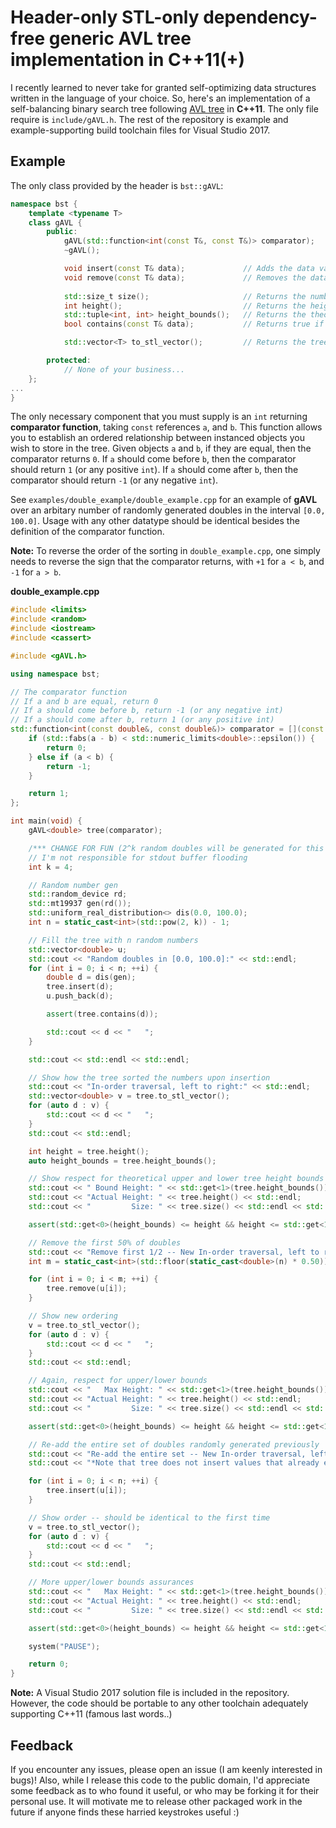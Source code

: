 # Header-only STL-only dependency-free generic AVL tree implementation in C++11(+)

I recently learned to never take for granted self-optimizing data structures written in the language of your choice. So, here's an implementation of a self-balancing binary search tree following [AVL tree](https://en.wikipedia.org/wiki/AVL_tree) in **C++11**. The only file require is `include/gAVL.h`. The rest of the repository is example and example-supporting build toolchain files for Visual Studio 2017.

## Example

The only class provided by the header is ```bst::gAVL```:

```cpp
namespace bst {
	template <typename T>
	class gAVL {
		public:
			gAVL(std::function<int(const T&, const T&)> comparator);
			~gAVL();

			void insert(const T& data);				// Adds the data value to the tree (if it already exists in the tree, does nothing) [O(log(n)]
			void remove(const T& data);				// Removes the data value from the tree (if it does not exist in the tree does nothing) [O(log(n))]
			
			std::size_t size();						// Returns the number of items stored in the tree [O(1)]
			int height();							// Returns the height of the tree (if you *must* know) [O(n)]
			std::tuple<int, int> height_bounds();	// Returns the theoretical upper and lower bounds of the AVL tree (O(1))
			bool contains(const T& data);			// Returns true if the data value is contained in the tree, false otherwise [O(log(n)]

			std::vector<T> to_stl_vector();			// Returns the tree as an ordered vector, with the comparator "least" (negative to all others) value first, and the comparator "most" (positive to all others) last [O(n)]

		protected:
			// None of your business...
	};
...
}
```

The only necessary component that you must supply is an `int` returning **comparator function**, taking `const` references `a`, and `b`. This function allows you to establish an ordered relationship between instanced objects you wish to store in the tree. Given objects `a` and `b`, if they are equal, then the comparator returns `0`. If `a` should come before `b`, then the comparator should return `1` (or any positive `int`). If `a` should come after `b`, then the comparator should return `-1` (or any negative `int`).

See `examples/double_example/double_example.cpp` for an example of **gAVL** over an arbitary number of randomly generated doubles in the interval `[0.0, 100.0]`. Usage with any other datatype should be identical besides the definition of the comparator function.

**Note:** To reverse the order of the sorting in `double_example.cpp`, one simply needs to reverse the sign that the comparator returns, with `+1` for `a < b`, and `-1` for `a > b`.

**double_example.cpp**

```cpp
#include <limits>
#include <random>
#include <iostream>
#include <cassert>

#include <gAVL.h>

using namespace bst;

// The comparator function 
// If a and b are equal, return 0
// If a should come before b, return -1 (or any negative int)
// If a should come after b, return 1 (or any positive int)
std::function<int(const double&, const double&)> comparator = [](const double& a, const double& b) -> int {
	if (std::fabs(a - b) < std::numeric_limits<double>::epsilon()) {
		return 0;
	} else if (a < b) {
		return -1;
	} 

	return 1;
};

int main(void) {
	gAVL<double> tree(comparator);

	/*** CHANGE FOR FUN (2^k random doubles will be generated for this test) ***/
	// I'm not responsible for stdout buffer flooding
	int k = 4;

	// Random number gen
	std::random_device rd;  
	std::mt19937 gen(rd()); 
	std::uniform_real_distribution<> dis(0.0, 100.0);
	int n = static_cast<int>(std::pow(2, k)) - 1;

	// Fill the tree with n random numbers
	std::vector<double> u; 
	std::cout << "Random doubles in [0.0, 100.0]:" << std::endl;
	for (int i = 0; i < n; ++i) {
		double d = dis(gen);
		tree.insert(d);
		u.push_back(d);

		assert(tree.contains(d));

		std::cout << d << "   ";
	}

	std::cout << std::endl << std::endl;

	// Show how the tree sorted the numbers upon insertion
	std::cout << "In-order traversal, left to right:" << std::endl;
	std::vector<double> v = tree.to_stl_vector();
	for (auto d : v) {
		std::cout << d << "   ";
	}
	std::cout << std::endl;

	int height = tree.height();
	auto height_bounds = tree.height_bounds();

	// Show respect for theoretical upper and lower tree height bounds
	std::cout << " Bound Height: " << std::get<1>(tree.height_bounds()) << std::endl;
	std::cout << "Actual Height: " << tree.height() << std::endl;
	std::cout << "         Size: " << tree.size() << std::endl << std::endl;

	assert(std::get<0>(height_bounds) <= height && height <= std::get<1>(height_bounds));

	// Remove the first 50% of doubles
	std::cout << "Remove first 1/2 -- New In-order traversal, left to right: " << std::endl;
	int m = static_cast<int>(std::floor(static_cast<double>(n) * 0.50));

	for (int i = 0; i < m; ++i) {
		tree.remove(u[i]);
	}

	// Show new ordering
	v = tree.to_stl_vector();
	for (auto d : v) {
		std::cout << d << "   ";
	}
	std::cout << std::endl;

	// Again, respect for upper/lower bounds
	std::cout << "   Max Height: " << std::get<1>(tree.height_bounds()) << std::endl;
	std::cout << "Actual Height: " << tree.height() << std::endl;
	std::cout << "         Size: " << tree.size() << std::endl << std::endl;

	assert(std::get<0>(height_bounds) <= height && height <= std::get<1>(height_bounds));

	// Re-add the entire set of doubles randomly generated previously
	std::cout << "Re-add the entire set -- New In-order traversal, left to right: " << std::endl;
	std::cout << "*Note that tree does not insert values that already exist in the tree*" << std::endl;

	for (int i = 0; i < n; ++i) {
		tree.insert(u[i]);
	}

	// Show order -- should be identical to the first time
	v = tree.to_stl_vector();
	for (auto d : v) {
		std::cout << d << "   ";
	}
	std::cout << std::endl;

	// More upper/lower bounds assurances
	std::cout << "   Max Height: " << std::get<1>(tree.height_bounds()) << std::endl;
	std::cout << "Actual Height: " << tree.height() << std::endl;
	std::cout << "         Size: " << tree.size() << std::endl << std::endl;

	assert(std::get<0>(height_bounds) <= height && height <= std::get<1>(height_bounds));

	system("PAUSE");

	return 0;
}
```

**Note:** A Visual Studio 2017 solution file is included in the repository. However, the code should be portable to any other toolchain adequately supporting C++11 (famous last words..)

## Feedback
If you encounter any issues, please open an issue (I am keenly interested in bugs)! Also, while I release this code to the public domain, I'd appreciate some feedback as to who found it useful, or who may be forking it for their personal use. It will motivate me to release other packaged work in the future if anyone finds these harried keystrokes useful :)